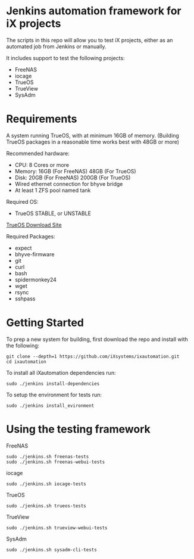 Jenkins automation framework for iX projects
===========

The scripts in this repo will allow you to test iX projects, either as an automated job from Jenkins or manually.

It includes support to test the following projects:

 * FreeNAS
 * iocage
 * TrueOS
 * TrueView
 * SysAdm

Requirements
============

A system running TrueOS, with at minimum 16GB of memory.
(Building TrueOS packages in a reasonable time works best with 48GB or more)

Recommended hardware:
* CPU: 8 Cores or more
* Memory: 16GB (For FreeNAS) 48GB (For TrueOS)
* Disk: 20GB (For FreeNAS) 200GB (For TrueOS)
* Wired ethernet connection for bhyve bridge
* At least 1 ZFS pool named tank

Required OS:

* TrueOS STABLE, or UNSTABLE

[TrueOS Download Site](http://download.trueos.org/master/amd64/)

Required Packages:
* expect
* bhyve-firmware
* git
* curl
* bash
* spidermonkey24
* wget
* rsync
* sshpass

Getting Started
============

To prep a new system for building, first download the repo and install with
the following:

```
git clone --depth=1 https://github.com/iXsystems/ixautomation.git
cd ixautomation
```
To install all iXautomation dependencies run:

```
sudo ./jenkins install-dependencies
```

To setup the environment for tests run:

```
sudo ./jenkins install_evironment
```

Using the testing framework
============

FreeNAS
```
sudo ./jenkins.sh freenas-tests
sudo ./jenkins.sh freenas-webui-tests
```

iocage
```
sudo ./jenkins.sh iocage-tests
```

TrueOS
```
sudo ./jenkins.sh trueos-tests
```

TrueView
```
sudo ./jenkins.sh trueview-webui-tests
```

SysAdm
```
sudo ./jenkins.sh sysadm-cli-tests
```
